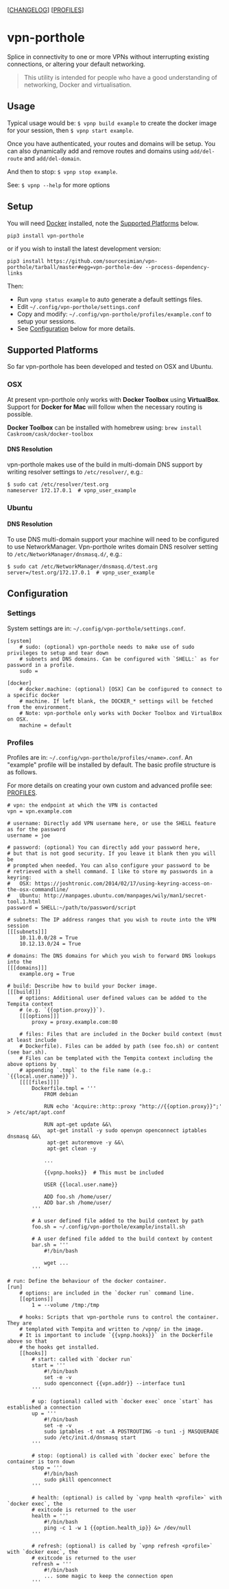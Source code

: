 [[CHANGELOG](/CHANGELOG.md)] [[PROFILES](/PROFILES.md)]

# vpn-porthole
Splice in connectivity to one or more VPNs without interrupting existing connections, or altering your default networking.

> This utility is intended for people who have a good understanding of networking, Docker and virtualisation.

## Usage
Typical usage would be: `$ vpnp build example` to create the docker image for your session, then `$ vpnp start example`.

Once you have authenticated, your routes and domains will be setup. You can also dynamically add and
remove routes and domains using `add/del-route` and `add/del-domain`.

And then to stop: `$ vpnp stop example`.

See:
```$ vpnp --help```
for more options

## Setup
You will need [Docker](https://docs.docker.com/engine/installation/) installed, note the [Supported Platforms](#supported-platforms) below.
```
pip3 install vpn-porthole
```
or if you wish to install the latest development version:
```
pip3 install https://github.com/sourcesimian/vpn-porthole/tarball/master#egg=vpn-porthole-dev --process-dependency-links
```

Then:

* Run `vpnp status example` to auto generate a default settings files.
* Edit `~/.config/vpn-porthole/settings.conf`
* Copy and modify: `~/.config/vpn-porthole/profiles/example.conf` to setup your sessions.
* See [Configuration](#configuration) below for more details.

## Supported Platforms
So far vpn-porthole has been developed and tested on OSX and Ubuntu.

### OSX
At present vpn-porthole only works with **Docker Toolbox** using **VirtualBox**.
Support for **Docker for Mac** will follow when the necessary routing is possible.

**Docker Toolbox** can be installed with homebrew using:
`brew install Caskroom/cask/docker-toolbox`

#### DNS Resolution
vpn-porthole makes use of the build in multi-domain DNS support by writing resolver settings to
 `/etc/resolver/`, e.g.:

```
$ sudo cat /etc/resolver/test.org
nameserver 172.17.0.1  # vpnp_user_example
```

### Ubuntu
#### DNS Resolution
To use DNS multi-domain support your machine will need to be configured to use NetworkManager.
Vpn-porthole writes domain DNS resolver setting to `/etc/NetworkManager/dnsmasq.d/`, e.g.:

```
$ sudo cat /etc/NetworkManager/dnsmasq.d/test.org
server=/test.org/172.17.0.1  # vpnp_user_example
```

## Configuration
### Settings
System settings are in: `~/.config/vpn-porthole/settings.conf`.

```
[system]
    # sudo: (optional) vpn-porthole needs to make use of sudo privileges to setup and tear down
    # subnets and DNS domains. Can be configured with `SHELL:` as for password in a profile.
    sudo =

[docker]
    # docker.machine: (optional) [OSX] Can be configured to connect to a specific docker
    # machine. If left blank, the DOCKER_* settings will be fetched from the environment.
    # Note: vpn-porthole only works with Docker Toolbox and VirtualBox on OSX.
    machine = default
```

### Profiles
Profiles are in: `~/.config/vpn-porthole/profiles/<name>.conf`. An "example" profile
will be installed by default. The basic profile structure is as follows.

For more details on creating your
own custom and advanced profile see: [PROFILES](/PROFILES.md).

```
# vpn: the endpoint at which the VPN is contacted
vpn = vpn.example.com

# username: Directly add VPN username here, or use the SHELL feature as for the password
username = joe

# password: (optional) You can directly add your password here,
# but that is not good security. If you leave it blank then you will be
# prompted when needed. You can also configure your password to be
# retrieved with a shell command. I like to store my passwords in a keyring:
#   OSX: https://joshtronic.com/2014/02/17/using-keyring-access-on-the-osx-commandline/
#   Ubuntu: http://manpages.ubuntu.com/manpages/wily/man1/secret-tool.1.html
password = SHELL:~/path/to/password/script

# subnets: The IP address ranges that you wish to route into the VPN session
[[[subnets]]]
    10.11.0.0/28 = True
    10.12.13.0/24 = True

# domains: The DNS domains for which you wish to forward DNS lookups into the
[[[domains]]]
    example.org = True

# build: Describe how to build your Docker image.
[[[build]]]
    # options: Additional user defined values can be added to the Tempita context
    # (e.g. `{{option.proxy}}`).
    [[[options]]]
        proxy = proxy.example.com:80

    # files: Files that are included in the Docker build context (must at least include
    # Dockerfile). Files can be added by path (see foo.sh) or content (see bar.sh).
    # Files can be templated with the Tempita context including the above options by
    # appending `.tmpl` to the file name (e.g.: `{{local.user.name}}`).
    [[[[files]]]]
        Dockerfile.tmpl = '''
            FROM debian

            RUN echo 'Acquire::http::proxy "http://{{option.proxy}}";' > /etc/apt/apt.conf

            RUN apt-get update &&\
             apt-get install -y sudo openvpn openconnect iptables dnsmasq &&\
             apt-get autoremove -y &&\
             apt-get clean -y

            ...

            {{vpnp.hooks}}  # This must be included

            USER {{local.user.name}}

            ADD foo.sh /home/user/
            ADD bar.sh /home/user/
        '''

        # A user defined file added to the build context by path
        foo.sh = ~/.config/vpn-porthole/example/install.sh

        # A user defined file added to the build context by content
        bar.sh = '''
            #!/bin/bash

            wget ...
        '''

# run: Define the behaviour of the docker container.
[run]
    # options: are included in the `docker run` command line.
    [[options]]
        1 = --volume /tmp:/tmp

    # hooks: Scripts that vpn-porthole runs to control the container. They are
    # templated with Tempita and written to /vpnp/ in the image.
    # It is important to include `{{vpnp.hooks}}` in the Dockerfile above so that
    # the hooks get installed.
    [[hooks]]
        # start: called with `docker run`
        start = '''
            #!/bin/bash
            set -e -v
            sudo openconnect {{vpn.addr}} --interface tun1
        '''

        # up: (optional) called with `docker exec` once `start` has established a connection
        up = '''
            #!/bin/bash
            set -e -v
            sudo iptables -t nat -A POSTROUTING -o tun1 -j MASQUERADE
            sudo /etc/init.d/dnsmasq start
        '''

        # stop: (optional) is called with `docker exec` before the container is torn down
        stop = '''
            #!/bin/bash
            sudo pkill openconnect
        '''

        # health: (optional) is called by `vpnp health <profile>` with `docker exec`, the
        # exitcode is returned to the user
        health = '''
            #!/bin/bash
            ping -c 1 -w 1 {{option.health_ip}} &> /dev/null
        '''

        # refresh: (optional) is called by `vpnp refresh <profile>` with `docker exec`, the
        # exitcode is returned to the user
        refresh = '''
            #!/bin/bash
            ... some magic to keep the connection open
        '''
```
